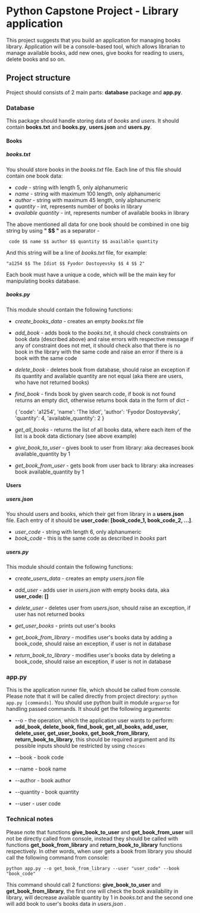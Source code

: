 # Python Capstone Project - Library application

This project suggests that you build an application for managing books library. Application will 
be a console-based tool, which allows librarian to manage available books, add new ones, give books
for reading to users, delete books and so on. 


## Project structure

Project should consists of 2 main parts: **database** package and **app.py**. 


### Database

This package should handle storing data of *books* and *users*. It should contain **books.txt** and
**books.py**, **users.json** and **users.py**.


#### Books


##### books.txt

You should store books in the *books.txt* file. Each line of this file should contain one book 
data:

* *code* - string with length 5, only alphanumeric
* *name* - string with maximum 100 length, only alphanumeric
* *author* - string with maximum 45 length, only alphanumeric
* *quantity* - int, represents number of books in library
* *available quantity* - int, represents number of available books in library

The above mentioned all data for one book should be combined in one big string by using **" $$ "**
as a separator - 

` code $$ name $$ author $$ quantity $$ available quantity`

And this string will be a line of *books.txt* file, for example:

`"a1254 $$ The Idiot $$ Fyodor Dostoyevsky $$ 4 $$ 2"`

Each book must have a unique a code, which will be the main key for manipulating books database.


##### **books.py** 

This module should contain the following functions:

* *create_books_data* - creates an empty *books.txt* file

* *add_book* - adds book to the *books.txt*, it should check constraints on book data (described 
               above) and raise errors with respective message if any of constraint does not met,
               it should check also that there is no book in the library with the same code and 
               raise an error if there is a book with the same code
               
* *delete_book* - deletes book from database, should raise an exception if its quantity and 
                  available quantity are not equal (aka there are users, who have not returned 
                  books)
               
* *find_book* - finds book by given search code, if book is not found returns an empty dict, 
                otherwise returns book data in the form of dict -                
    
    
    {
        'code': 'a1254',
        'name': 'The Idiot',
        'author': 'Fyodor Dostoyevsky',
        'quantity': 4,
        'available_quantity': 2
    } 
                    
* *get_all_books* - returns the list of all books data, where each item of the list is a book data 
                    dictionary (see above example)
                    
* *give_book_to_user* - gives book to user from library: aka decreases book available_quantity by 1

* *get_book_from_user* - gets book from user back to library: aka increases book 
                         available_quantity by 1


#### Users


##### users.json

You should users and books, which their get from library in a **users.json** file. Each entry of
it should be **user_code: [book_code_1, book_code_2, ...]**.

* *user_code* - string with length 6, only alphanumeric
* *book_code* - this is the same code as described in *books* part

##### **users.py** 

This module should contain the following functions:

* *create_users_data* - creates an empty *users.json* file

* *add_user* - adds user in *users.json* with empty books data, aka **user_code: []**

* *delete_user* - deletes user from *users.json*, should raise an exception, if user has not 
                  returned books

* *get_user_books* - prints out user's books

* *get_book_from_library* - modifies user's books data by adding a book_code, should raise an 
                            exception, if user is not in database 

* *return_book_to_library* - modifies user's books data by deleting a book_code, should raise an 
                             exception, if user is not in database


### app.py

This is the application runner file, which should be called from console. Please note that it 
will be called directly from project directory: `python app.py [commands]`. You should use python
built in module `argparse` for handling passed commands. It should get the following arguments:

* --o - the operation, which the application user wants to perform: **add_book, delete_book, 
        find_book, get_all_books, add_user, delete_user, get_user_books, get_book_from_library, 
        return_book_to_library**, this should be required argument and its possible inputs should 
        be restricted by using `choices`
        
* --book - book code

* --name - book name

* --author - book author

* --quantity - book quantity

* --user - user code


### Technical notes

Please note that functions **give_book_to_user** and **get_book_from_user** will not be directly
called from console, instead they should be called with functions **get_book_from_library** and
**return_book_to_library** functions respectively. In other words, when user gets a book from
library you should call the following command from console:
 
```python app.py --o get_book_from_library --user "user_code" --book "book_code"``` 

This command should call 2 functions: **give_book_to_user** and **get_book_from_library**, the 
first one will check the book availability in library, will decrease available quantity by 1 in 
*books.txt* and the second one will add book to user's books data in *users.json* .